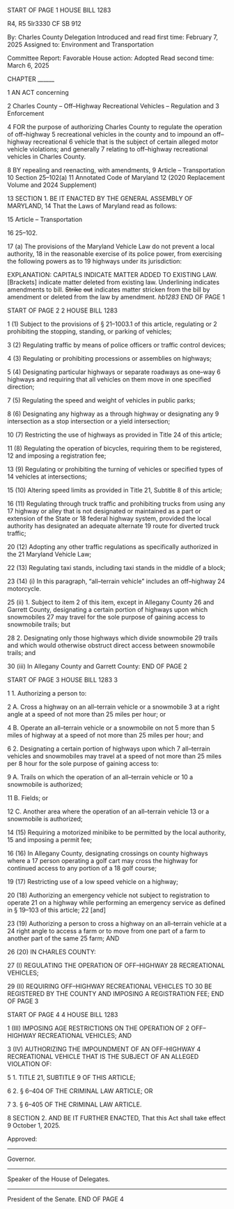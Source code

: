 START OF PAGE 1
HOUSE BILL 1283

R4, R5 5lr3330
CF SB 912

By: Charles County Delegation
Introduced and read first time: February 7, 2025
Assigned to: Environment and Transportation

Committee Report: Favorable
House action: Adopted
Read second time: March 6, 2025

CHAPTER ______

1 AN ACT concerning

2 Charles County – Off–Highway Recreational Vehicles – Regulation and
3 Enforcement

4 FOR the purpose of authorizing Charles County to regulate the operation of off–highway
5 recreational vehicles in the county and to impound an off–highway recreational
6 vehicle that is the subject of certain alleged motor vehicle violations; and generally
7 relating to off–highway recreational vehicles in Charles County.

8 BY repealing and reenacting, with amendments,
9 Article – Transportation
10 Section 25–102(a)
11 Annotated Code of Maryland
12 (2020 Replacement Volume and 2024 Supplement)

13 SECTION 1. BE IT ENACTED BY THE GENERAL ASSEMBLY OF MARYLAND,
14 That the Laws of Maryland read as follows:

15 Article – Transportation

16 25–102.

17 (a) The provisions of the Maryland Vehicle Law do not prevent a local authority,
18 in the reasonable exercise of its police power, from exercising the following powers as to
19 highways under its jurisdiction:

EXPLANATION: CAPITALS INDICATE MATTER ADDED TO EXISTING LAW.
[Brackets] indicate matter deleted from existing law.
Underlining indicates amendments to bill.
~~Strike~~ ~~out~~ indicates matter stricken from the bill by amendment or deleted from the law by
amendment. *hb1283*
END OF PAGE 1

START OF PAGE 2
2 HOUSE BILL 1283

1 (1) Subject to the provisions of § 21–1003.1 of this article, regulating or
2 prohibiting the stopping, standing, or parking of vehicles;

3 (2) Regulating traffic by means of police officers or traffic control devices;

4 (3) Regulating or prohibiting processions or assemblies on highways;

5 (4) Designating particular highways or separate roadways as one–way
6 highways and requiring that all vehicles on them move in one specified direction;

7 (5) Regulating the speed and weight of vehicles in public parks;

8 (6) Designating any highway as a through highway or designating any
9 intersection as a stop intersection or a yield intersection;

10 (7) Restricting the use of highways as provided in Title 24 of this article;

11 (8) Regulating the operation of bicycles, requiring them to be registered,
12 and imposing a registration fee;

13 (9) Regulating or prohibiting the turning of vehicles or specified types of
14 vehicles at intersections;

15 (10) Altering speed limits as provided in Title 21, Subtitle 8 of this article;

16 (11) Regulating through truck traffic and prohibiting trucks from using any
17 highway or alley that is not designated or maintained as a part or extension of the State or
18 federal highway system, provided the local authority has designated an adequate alternate
19 route for diverted truck traffic;

20 (12) Adopting any other traffic regulations as specifically authorized in the
21 Maryland Vehicle Law;

22 (13) Regulating taxi stands, including taxi stands in the middle of a block;

23 (14) (i) In this paragraph, “all–terrain vehicle” includes an off–highway
24 motorcycle.

25 (ii) 1. Subject to item 2 of this item, except in Allegany County
26 and Garrett County, designating a certain portion of highways upon which snowmobiles
27 may travel for the sole purpose of gaining access to snowmobile trails; but

28 2. Designating only those highways which divide snowmobile
29 trails and which would otherwise obstruct direct access between snowmobile trails; and

30 (iii) In Allegany County and Garrett County:
END OF PAGE 2

START OF PAGE 3
HOUSE BILL 1283 3

1 1. Authorizing a person to:

2 A. Cross a highway on an all–terrain vehicle or a snowmobile
3 at a right angle at a speed of not more than 25 miles per hour; or

4 B. Operate an all–terrain vehicle or a snowmobile on not
5 more than 5 miles of highway at a speed of not more than 25 miles per hour; and

6 2. Designating a certain portion of highways upon which
7 all–terrain vehicles and snowmobiles may travel at a speed of not more than 25 miles per
8 hour for the sole purpose of gaining access to:

9 A. Trails on which the operation of an all–terrain vehicle or
10 a snowmobile is authorized;

11 B. Fields; or

12 C. Another area where the operation of an all–terrain vehicle
13 or a snowmobile is authorized;

14 (15) Requiring a motorized minibike to be permitted by the local authority,
15 and imposing a permit fee;

16 (16) In Allegany County, designating crossings on county highways where a
17 person operating a golf cart may cross the highway for continued access to any portion of a
18 golf course;

19 (17) Restricting use of a low speed vehicle on a highway;

20 (18) Authorizing an emergency vehicle not subject to registration to operate
21 on a highway while performing an emergency service as defined in § 19–103 of this article;
22 [and]

23 (19) Authorizing a person to cross a highway on an all–terrain vehicle at a
24 right angle to access a farm or to move from one part of a farm to another part of the same
25 farm; AND

26 (20) IN CHARLES COUNTY:

27 (I) REGULATING THE OPERATION OF OFF–HIGHWAY
28 RECREATIONAL VEHICLES;

29 (II) REQUIRING OFF–HIGHWAY RECREATIONAL VEHICLES TO
30 BE REGISTERED BY THE COUNTY AND IMPOSING A REGISTRATION FEE;
END OF PAGE 3

START OF PAGE 4
4 HOUSE BILL 1283

1 (III) IMPOSING AGE RESTRICTIONS ON THE OPERATION OF
2 OFF–HIGHWAY RECREATIONAL VEHICLES; AND

3 (IV) AUTHORIZING THE IMPOUNDMENT OF AN OFF–HIGHWAY
4 RECREATIONAL VEHICLE THAT IS THE SUBJECT OF AN ALLEGED VIOLATION OF:

5 1. TITLE 21, SUBTITLE 9 OF THIS ARTICLE;

6 2. § 6–404 OF THE CRIMINAL LAW ARTICLE; OR

7 3. § 6–405 OF THE CRIMINAL LAW ARTICLE.

8 SECTION 2. AND BE IT FURTHER ENACTED, That this Act shall take effect
9 October 1, 2025.

Approved:

________________________________________________________________________________
Governor.

________________________________________________________________________________
Speaker of the House of Delegates.

________________________________________________________________________________
President of the Senate.
END OF PAGE 4